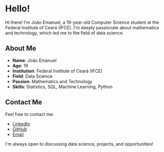 # Hello!

Hi there! I'm João Emanuel, a 19-year-old Computer Science student at the Federal Institute of Ceará (IFCE). I'm deeply passionate about mathematics and technology, which led me to the field of data science. 

## About Me

- **Name**: João Emanuel
- **Age**: 19
- **Institution**: Federal Institute of Ceará (IFCE)
- **Field**: Data Science
- **Passion**: Mathematics and Technology
- **Skills**: Statistics, SQL, Machine Learning, Python

## Contact Me

Feel free to contact me:

- [LinkedIn](https://www.linkedin.com/in/joão-emanuel-7bb2981a4/) 
- [GitHub](https://github.com/SevlaJao)
- [Email](mailto:joemanuelalves1@gmail.com)

I'm always open to discussing data science, projects, and opportunities!
